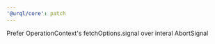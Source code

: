 ```yaml
---
'@urql/core': patch
---
```


Prefer OperationContext's fetchOptions.signal over interal AbortSignal

